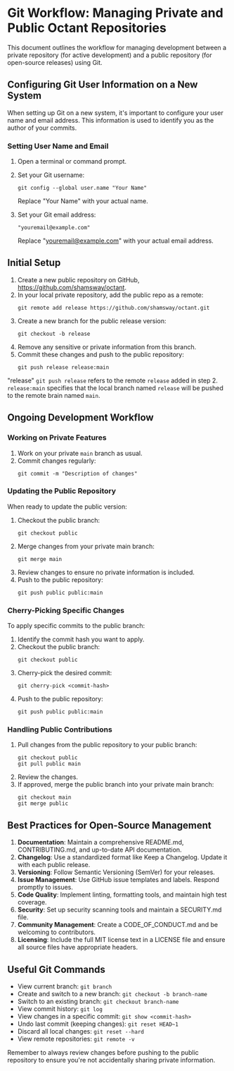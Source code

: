 # Git Workflow: Managing Private and Public Octant Repositories

This document outlines the workflow for managing development between a private repository (for active development) and a public repository (for open-source releases) using Git.

## Configuring Git User Information on a New System

When setting up Git on a new system, it's important to configure your user name and email address. This information is used to identify you as the author of your commits.

### Setting User Name and Email

1. Open a terminal or command prompt.

2. Set your Git username:
   ```
   git config --global user.name "Your Name"
   ```
   Replace "Your Name" with your actual name.

3. Set your Git email address:
   ```
   "youremail@example.com"
   ```
   Replace "youremail@example.com" with your actual email address.

## Initial Setup

1. Create a new public repository on GitHub, https://github.com/shamsway/octant.
2. In your local private repository, add the public repo as a remote:
   ```
   git remote add release https://github.com/shamsway/octant.git
   ```
3. Create a new branch for the public release version:
   ```
   git checkout -b release
   ```
4. Remove any sensitive or private information from this branch.
5. Commit these changes and push to the public repository:
   ```
   git push release release:main
   ```

"release" `git push release` refers to the remote `release` added in step 2. `release:main` specifies that the local branch named `release` will be pushed to the remote brain named `main`.

## Ongoing Development Workflow

### Working on Private Features

1. Work on your private `main` branch as usual.
2. Commit changes regularly:
   ```
   git commit -m "Description of changes"
   ```

### Updating the Public Repository

When ready to update the public version:

1. Checkout the public branch:
   ```
   git checkout public
   ```
2. Merge changes from your private main branch:
   ```
   git merge main
   ```
3. Review changes to ensure no private information is included.
4. Push to the public repository:
   ```
   git push public public:main
   ```

### Cherry-Picking Specific Changes

To apply specific commits to the public branch:

1. Identify the commit hash you want to apply.
2. Checkout the public branch:
   ```
   git checkout public
   ```
3. Cherry-pick the desired commit:
   ```
   git cherry-pick <commit-hash>
   ```
4. Push to the public repository:
   ```
   git push public public:main
   ```

### Handling Public Contributions

1. Pull changes from the public repository to your public branch:
   ```
   git checkout public
   git pull public main
   ```
2. Review the changes.
3. If approved, merge the public branch into your private main branch:
   ```
   git checkout main
   git merge public
   ```

## Best Practices for Open-Source Management

1. **Documentation**: Maintain a comprehensive README.md, CONTRIBUTING.md, and up-to-date API documentation.
2. **Changelog**: Use a standardized format like Keep a Changelog. Update it with each public release.
3. **Versioning**: Follow Semantic Versioning (SemVer) for your releases.
4. **Issue Management**: Use GitHub issue templates and labels. Respond promptly to issues.
5. **Code Quality**: Implement linting, formatting tools, and maintain high test coverage.
6. **Security**: Set up security scanning tools and maintain a SECURITY.md file.
7. **Community Management**: Create a CODE_OF_CONDUCT.md and be welcoming to contributors.
8. **Licensing**: Include the full MIT license text in a LICENSE file and ensure all source files have appropriate headers.

## Useful Git Commands

- View current branch: `git branch`
- Create and switch to a new branch: `git checkout -b branch-name`
- Switch to an existing branch: `git checkout branch-name`
- View commit history: `git log`
- View changes in a specific commit: `git show <commit-hash>`
- Undo last commit (keeping changes): `git reset HEAD~1`
- Discard all local changes: `git reset --hard`
- View remote repositories: `git remote -v`

Remember to always review changes before pushing to the public repository to ensure you're not accidentally sharing private information.